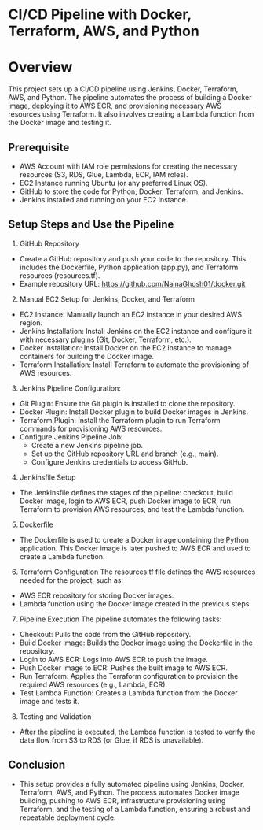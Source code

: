 
# CI/CD Pipeline with Docker, Terraform, AWS, and Python

# Overview

This project sets up a CI/CD pipeline using Jenkins, Docker, Terraform, AWS, and Python. The pipeline automates the process of building a Docker image, deploying it to AWS ECR, and provisioning necessary AWS resources using Terraform. It also involves creating a Lambda function from the Docker image and testing it.




## Prerequisite

- AWS Account with IAM role permissions for creating the necessary resources (S3, RDS, Glue, Lambda, ECR, IAM roles).
- EC2 Instance running Ubuntu (or any preferred Linux OS).
- GitHub to store the code for Python, Docker, Terraform, and Jenkins.
- Jenkins installed and running on your EC2 instance.
## Setup Steps and Use the Pipeline

1. GitHub Repository
  - Create a GitHub repository and push your code to the repository. This includes the Dockerfile, Python application (app.py), and Terraform resources (resources.tf).
  - Example repository URL: https://github.com/NainaGhosh01/docker.git
  

2. Manual EC2 Setup for Jenkins, Docker, and Terraform
  - EC2 Instance: Manually launch an EC2 instance in your desired AWS region.
  - Jenkins Installation: Install Jenkins on the EC2 instance and configure it with necessary plugins (Git, Docker, Terraform, etc.).
  - Docker Installation: Install Docker on the EC2 instance to manage containers for building the Docker image.
  - Terraform Installation: Install Terraform to automate the provisioning of AWS resources.

3. Jenkins Pipeline Configuration:
  - Git Plugin: Ensure the Git plugin is installed to clone the repository.
  - Docker Plugin: Install Docker plugin to build Docker images in Jenkins.
  - Terraform Plugin: Install the Terraform plugin to run Terraform commands for provisioning AWS resources.
  - Configure Jenkins Pipeline Job:
      - Create a new Jenkins pipeline job.
      - Set up the GitHub repository URL and branch (e.g., main).
      - Configure Jenkins credentials to access GitHub.
4. Jenkinsfile Setup
- The Jenkinsfile defines the stages of the pipeline: checkout, build Docker image, login to AWS ECR, push Docker image to ECR, run Terraform to provision AWS resources, and test the Lambda function.

5. Dockerfile
- The Dockerfile is used to create a Docker image containing the Python application. This Docker image is later pushed to AWS ECR and used to create a Lambda function.

6. Terraform Configuration
The resources.tf file defines the AWS resources needed for the project, such as:
- AWS ECR repository for storing Docker images.
- Lambda function using the Docker image created in the previous steps.

7. Pipeline Execution
The pipeline automates the following tasks:
- Checkout: Pulls the code from the GitHub repository.
- Build Docker Image: Builds the Docker image using the Dockerfile in the repository.
- Login to AWS ECR: Logs into AWS ECR to push the image.
- Push Docker Image to ECR: Pushes the built image to AWS ECR.
- Run Terraform: Applies the Terraform configuration to provision the required AWS resources (e.g., Lambda, ECR).
- Test Lambda Function: Creates a Lambda function from the Docker image and tests it.

8. Testing and Validation
- After the pipeline is executed, the Lambda function is tested to verify the data flow from S3 to RDS (or Glue, if RDS is unavailable).
## Conclusion

- This setup provides a fully automated pipeline using Jenkins, Docker, Terraform, AWS, and Python. The process automates Docker image building, pushing to AWS ECR, infrastructure provisioning using Terraform, and the testing of a Lambda function, ensuring a robust and repeatable deployment cycle.